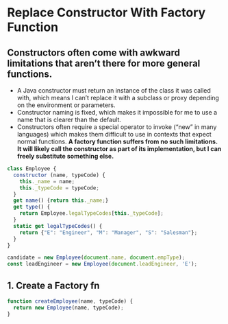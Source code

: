 # Replace Constructor With Factory Function

## Constructors often come with awkward limitations that aren’t there for more general functions.
* A Java constructor must return an instance of the class it was called with, which means I can’t replace it with a subclass or proxy depending on the environment or parameters.
* Constructor naming is fixed, which makes it impossible for me to use a name that is clearer than the default.
* Constructors often require a special operator to invoke (“new” in many languages) which makes them difficult to use in contexts that expect normal functions.
**A factory function suffers from no such limitations. It will likely call the constructor as part of its implementation, but I can freely substitute something else.**

```javascript
class Employee {
  constructor (name, typeCode) {
    this._name = name;
    this._typeCode = typeCode;
  }
  get name() {return this._name;}
  get type() {
    return Employee.legalTypeCodes[this._typeCode];
  }
  static get legalTypeCodes() {
    return {"E": "Engineer", "M": "Manager", "S": "Salesman"};
  }
}

candidate = new Employee(document.name, document.empType);
const leadEngineer = new Employee(document.leadEngineer, 'E');
```

## 1. Create a Factory fn
```javascript
function createEmployee(name, typeCode) {
  return new Employee(name, typeCode);
}
```
